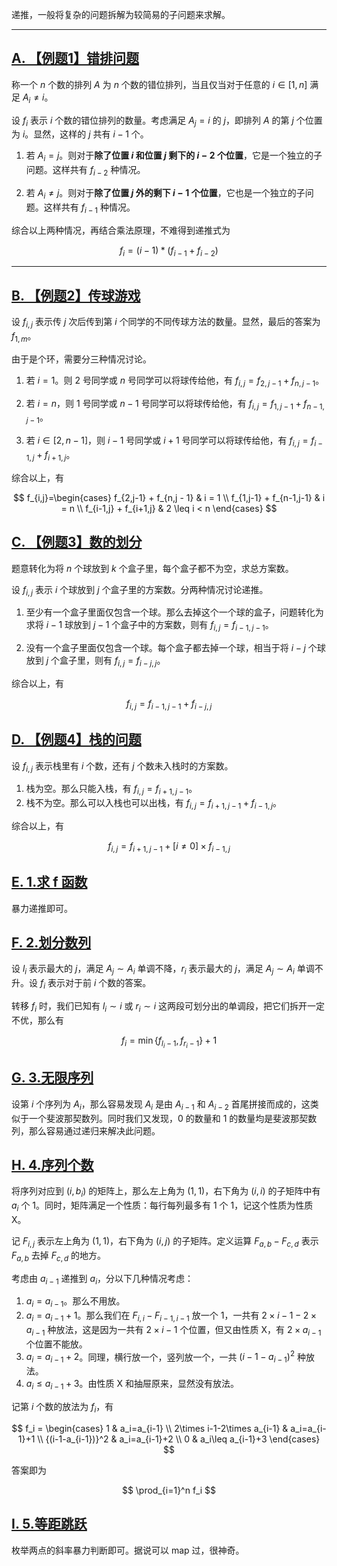 递推，一般将复杂的问题拆解为较简易的子问题来求解。


------------


## [A. 【例题1】错排问题](http://noip.ybtoj.com.cn/contest/866/problem/1)

称一个 $n$ 个数的排列 $A$ 为 $n$ 个数的错位排列，当且仅当对于任意的 $i \in [1,n]$ 满足 $A_i \neq i$。 

设 $f_i$ 表示 $i$ 个数的错位排列的数量。考虑满足 $A_j = i$ 的 $j$，即排列 $A$ 的第 $j$ 个位置为 $i$。显然，这样的 $j$ 共有 $i - 1$ 个。

1. 若 $A_i = j$。则对于**除了位置 $i$ 和位置 $j$ 剩下的 $i - 2$ 个位置**，它是一个独立的子问题。这样共有 $f_{i-2}$ 种情况。

2. 若 $A_i \neq j$。则对于**除了位置 $j$ 外的剩下 $i - 1$ 个位置**，它也是一个独立的子问题。这样共有 $f_{i - 1}$ 种情况。

综合以上两种情况，再结合乘法原理，不难得到递推式为

$$
f_i = (i - 1) * (f_{i-1} + f_{i-2})
$$


------------


## [B. 【例题2】传球游戏](http://noip.ybtoj.com.cn/contest/866/problem/2)

设 $f_{i,j}$ 表示传 $j$ 次后传到第 $i$ 个同学的不同传球方法的数量。显然，最后的答案为 $f_{1,m}$。

由于是个环，需要分三种情况讨论。

1. 若 $i = 1$。则 $2$ 号同学或 $n$ 号同学可以将球传给他，有 $f_{i,j} = f_{2,j-1} + f_{n,j - 1}$。

2. 若 $i = n$，则 $1$ 号同学或 $n - 1$ 号同学可以将球传给他，有 $f_{i,j} = f_{1,j-1} + f_{n-1,j-1}$。

3. 若 $i \in [2, n - 1]$，则 $i - 1$ 号同学或 $i + 1$ 号同学可以将球传给他，有 $f_{i,j} = f_{i-1,j} + f_{i+1,j}$。

综合以上，有 

$$
f_{i,j}=\begin{cases}
f_{2,j-1} + f_{n,j - 1} & i = 1  \\
f_{1,j-1} + f_{n-1,j-1} & i = n  \\
f_{i-1,j} + f_{i+1,j} & 2 \leq i < n
\end{cases}
$$

## [C. 【例题3】数的划分](http://noip.ybtoj.com.cn/contest/866/problem/3)

题意转化为将 $n$ 个球放到 $k$ 个盒子里，每个盒子都不为空，求总方案数。

设 $f_{i,j}$ 表示 $i$ 个球放到 $j$ 个盒子里的方案数。分两种情况讨论递推。

1. 至少有一个盒子里面仅包含一个球。那么去掉这个一个球的盒子，问题转化为求将 $i-1$ 球放到 $j-1$ 个盒子中的方案数，则有 $f_{i,j}=f_{i-1,j-1}$。

2. 没有一个盒子里面仅包含一个球。每个盒子都去掉一个球，相当于将 $i-j$ 个球放到 $j$ 个盒子里，则有 $f_{i,j}=f_{i-j,j}$。

综合以上，有

$$
f_{i,j} = f_{i-1,j-1}+f_{i-j,j}
$$

## [D. 【例题4】栈的问题](http://noip.ybtoj.com.cn/contest/866/problem/4)

设 $f_{i,j}$ 表示栈里有 $i$ 个数，还有 $j$ 个数未入栈时的方案数。

1. 栈为空。那么只能入栈，有 $f_{i,j} = f_{i+1,j-1}$。
2. 栈不为空。那么可以入栈也可以出栈，有 $f_{i,j} = f_{i+1,j-1}+f_{i-1,j}$。

综合以上，有

$$
f_{i,j} = f_{i+1,j-1}+[i\neq 0] \times f_{i-1,j}
$$

## [E. 1.求 f 函数](http://noip.ybtoj.com.cn/contest/866/problem/5)

暴力递推即可。

## [F. 2.划分数列](http://noip.ybtoj.com.cn/contest/866/problem/6)

设 $l_i$ 表示最大的 $j$，满足 $A_j \sim A_i$ 单调不降，$r_i$ 表示最大的 $j$，满足 $A_j \sim A_i$ 单调不升。设 $f_i$ 表示对于前 $i$ 个数的答案。

转移 $f_i$ 时，我们已知有 $l_i \sim i$ 或 $r_i \sim i$ 这两段可划分出的单调段，把它们拆开一定不优，那么有

$$
f_i = \min\{f_{l_i-1},f_{r_i-1}\}+1
$$

## [G. 3.无限序列](http://noip.ybtoj.com.cn/contest/866/problem/7)

设第 $i$ 个序列为 $A_i$，那么容易发现 $A_i$ 是由 $A_{i-1}$ 和 $A_{i-2}$ 首尾拼接而成的，这类似于一个斐波那契数列。同时我们又发现，$0$ 的数量和 $1$ 的数量均是斐波那契数列，那么容易通过递归来解决此问题。

## [H. 4.序列个数](http://noip.ybtoj.com.cn/contest/866/problem/8)

将序列对应到 $(i,b_i)$ 的矩阵上，那么左上角为 $(1,1)$，右下角为 $(i,i)$ 的子矩阵中有 $a_i$ 个 $1$。同时，矩阵满足一个性质：每行每列最多有 $1$ 个 $1$，记这个性质为性质 X。

记 $F_{i,j}$ 表示左上角为 $(1,1)$，右下角为 $(i,j)$ 的子矩阵。定义运算 $F_{a,b}-F_{c,d}$ 表示 $F_{a,b}$ 去掉 $F_{c,d}$ 的地方。

考虑由 $a_{i-1}$ 递推到 $a_i$，分以下几种情况考虑：

1. $a_i=a_{i-1}$。那么不用放。
2. $a_i=a_{i-1}+1$。那么我们在 $F_{i,i} - F_{i-1,i-1}$ 放一个 $1$，一共有 $2\times i-1-2\times a_{i-1}$ 种放法，这是因为一共有 $2\times i-1$ 个位置，但又由性质 X，有 $2\times a_{i-1}$ 个位置不能放。
3. $a_i=a_{i-1}+2$。同理，横行放一个，竖列放一个，一共 ${(i-1-a_{i-1})}^2$ 种放法。
4. $a_i\leq a_{i-1}+3$。由性质 X 和抽屉原来，显然没有放法。

记第 $i$ 个数的放法为 $f_i$，有

$$
f_i = \begin{cases} 1 & a_i=a_{i-1} \\
2\times i-1-2\times a_{i-1} & a_i=a_{i-1}+1 \\
{(i-1-a_{i-1})}^2 & a_i=a_{i-1}+2 \\
0 & a_i\leq a_{i-1}+3
\end{cases}
$$

答案即为

$$
\prod_{i=1}^n f_i
$$

## [I. 5.等距跳跃](http://noip.ybtoj.com.cn/contest/866/problem/9)

枚举两点的斜率暴力判断即可。据说可以 $\text{map}$ 过，很神奇。